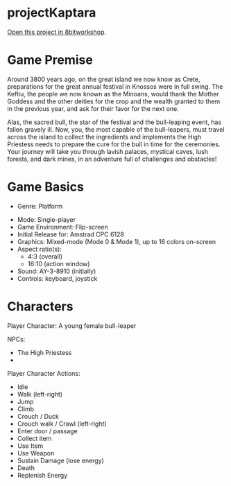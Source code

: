 projectKaptara
=====

[Open this project in 8bitworkshop](http://8bitworkshop.com/redir.html?platform=cpc.6128&githubURL=https%3A%2F%2Fgithub.com%2Fvaspervnp%2FprojectKaptara&file=main.asm).

Game Premise
====
Around 3800 years ago, on the great island we now know as Crete, preparations for the great annual festival in Knossos were in full swing. The Keftiu, the people we now known as the Minoans, would thank the Mother Goddess and the other deities for the crop and the wealth granted to them in the previous year, and ask for their favor for the next one. 

Alas, the sacred bull, the star of the festival and the bull-leaping event, has fallen gravely ill. Now, you, the most capable of the bull-leapers, must travel across the island to collect the ingredients and implements the High Priestess needs to prepare the cure for the bull in time for the ceremonies. Your journey will take you through lavish palaces, mystical caves, lush forests, and dark mines, in an adventure full of challenges and obstacles!

Game Basics
====
* Genre: Platform
- Mode: Single-player
- Game Environment: Flip-screen
- Initial Release for: Amstrad CPC 6128
- Graphics: Mixed-mode (Mode 0 & Mode 1), up to 16 colors on-screen
- Aspect ratio(s):
  - 4:3 (overall)
  - 16:10 (action window)
- Sound: AY-3-8910 (initially)
- Controls: keyboard, joystick

Characters
====
Player Character: A young female bull-leaper

NPCs:
- The High Priestess
-  


Player Character Actions:
- Idle
- Walk (left-right)
- Jump
- Climb
- Crouch / Duck
- Crouch walk / Crawl (left-right)
- Enter door / passage
- Collect item
- Use Item
- Use Weapon
- Sustain Damage (lose energy)
- Death
- Replenish Energy



